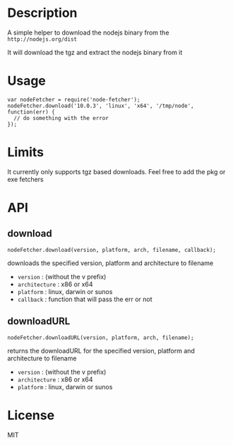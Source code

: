 # Description

A simple helper to download the nodejs binary from the `http://nodejs.org/dist`

It will download the tgz and extract the nodejs binary from it

# Usage

    var nodeFetcher = require('node-fetcher');
    nodeFetcher.download('10.0.3', 'linux', 'x64', '/tmp/node', function(err) {
      // do something with the error
    });

# Limits
It currently only supports tgz based downloads. Feel free to add the pkg or exe fetchers

# API
## download
    nodeFetcher.download(version, platform, arch, filename, callback);

downloads the specified version, platform and architecture to filename

- `version` : (without the v prefix)
- `architecture` : x86 or x64
- `platform` : linux, darwin or sunos
- `callback` : function that will pass the err or not

## downloadURL
    nodeFetcher.downloadURL(version, platform, arch, filename);

returns the downloadURL for the specified version, platform and architecture to filename

- `version` : (without the v prefix)
- `architecture` : x86 or x64
- `platform` : linux, darwin or sunos

# License
MIT
